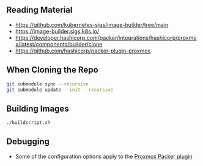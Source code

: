 ## Reading Material

- https://github.com/kubernetes-sigs/image-builder/tree/main
- https://image-builder.sigs.k8s.io/
- https://developer.hashicorp.com/packer/integrations/hashicorp/proxmox/latest/components/builder/clone
- https://github.com/hashicorp/packer-plugin-proxmox

## When Cloning the Repo

```bash
git submodule sync --recursive
git submodule update --init --recursive
```

## Building Images

```bash
./buildscript.sh
```
## Debugging
- Some of the configuration options apply to the [Proxmox Packer plugin](https://github.com/hashicorp/packer-plugin-proxmox)
